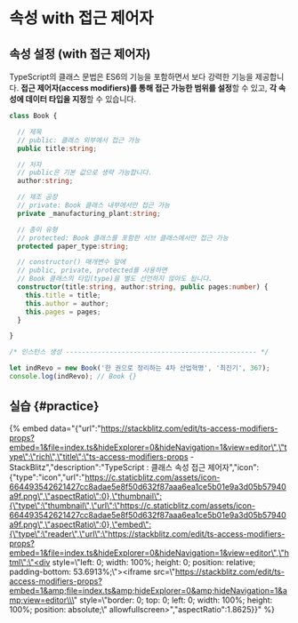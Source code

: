 # 속성 with 접근 제어자

## 속성 설정 \(with 접근 제어자\)

TypeScript의 클래스 문법은 ES6의 기능을 포함하면서 보다 강력한 기능을 제공합니다. **접근 제어자\(access modifiers\)를 통해 접근 가능한 범위를 설정**할 수 있고, **각 속성에 데이터 타입을 지정**할 수 있습니다.

```typescript
class Book {

  // 제목
  // public: 클래스 외부에서 접근 가능
  public title:string;

  // 저자
  // public은 기본 값으로 생략 가능합니다.
  author:string;

  // 제조 공장
  // private: Book 클래스 내부에서만 접근 가능
  private _manufacturing_plant:string;

  // 종이 유형
  // protected: Book 클래스를 포함한 서브 클래스에서만 접근 가능
  protected paper_type:string;

  // constructor() 매개변수 앞에
  // public, private, protected를 사용하면
  // Book 클래스의 타입(type)을 별도 선언하지 않아도 됩니다.
  constructor(title:string, author:string, public pages:number) {
    this.title = title;
    this.author = author;
    this.pages = pages;
  }

}

/* 인스턴스 생성 ------------------------------------------------ */

let indRevo = new Book('한 권으로 정리하는 4차 산업혁명', '최진기', 367);
console.log(indRevo); // Book {}
```

## 실습 {#practice}

{% embed data="{\"url\":\"https://stackblitz.com/edit/ts-access-modifiers-props?embed=1&file=index.ts&hideExplorer=0&hideNavigation=1&view=editor\",\"type\":\"rich\",\"title\":\"ts-access-modifiers-props - StackBlitz\",\"description\":\"TypeScript : 클래스 속성 접근 제어자\",\"icon\":{\"type\":\"icon\",\"url\":\"https://c.staticblitz.com/assets/icon-664493542621427cc8adae5e8f50d632f87aaa6ea1ce5b01e9a3d05b57940a9f.png\",\"aspectRatio\":0},\"thumbnail\":{\"type\":\"thumbnail\",\"url\":\"https://c.staticblitz.com/assets/icon-664493542621427cc8adae5e8f50d632f87aaa6ea1ce5b01e9a3d05b57940a9f.png\",\"aspectRatio\":0},\"embed\":{\"type\":\"reader\",\"url\":\"https://stackblitz.com/edit/ts-access-modifiers-props?embed=1&file=index.ts&hideExplorer=0&hideNavigation=1&view=editor\",\"html\":\"<div style=\\\"left: 0; width: 100%; height: 0; position: relative; padding-bottom: 53.6913%;\\\"><iframe src=\\\"https://stackblitz.com/edit/ts-access-modifiers-props?embed=1&amp;file=index.ts&amp;hideExplorer=0&amp;hideNavigation=1&amp;view=editor\\\" style=\\\"border: 0; top: 0; left: 0; width: 100%; height: 100%; position: absolute;\\\" allowfullscreen></iframe></div>\",\"aspectRatio\":1.8625}}" %}

